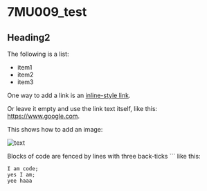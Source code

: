 # 7MU009_test

## Heading2

The following is a list:

- item1
- item2
- item3

One way to add a link is an [inline-style link](https://www.google.com).

Or leave it empty and use the link text itself, like this: <https://www.google.com>.

This shows how to add an image:

![text](https://news.harvard.edu/wp-content/uploads/2019/04/eso1907a.jpg?resize=750,422)

Blocks of code are fenced by lines with three back-ticks ``` like this:

```codeblock
I am code;
yes I am;
yee haaa
```
